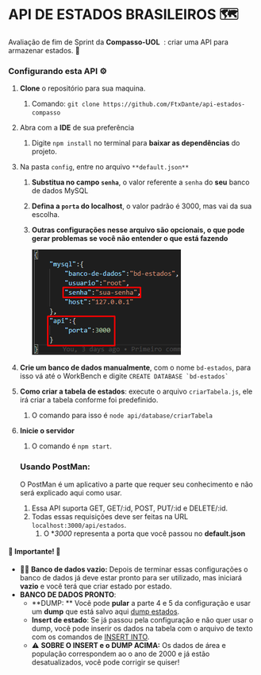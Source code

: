 # API DE ESTADOS BRASILEIROS :world_map:
Avaliação de fim de Sprint da **Compasso-UOL** ​​ : criar uma API para armazenar estados. :confetti_ball:

### Configurando esta API :gear:

1. **Clone** o repositório para sua maquina.

   1. Comando: `git clone https://github.com/FtxDante/api-estados-compasso`

2. Abra com a **IDE** de sua preferência

   1. Digite ``npm install`` no terminal para **baixar as dependências** do projeto.

3. Na pasta `config`, entre no arquivo `**default.json**` 

   1. **Substitua no campo `senha`**, o valor referente a `senha` do **seu** banco de dados MySQL

   2. **Defina a `porta` do localhost**, o valor padrão é 3000, mas vai da sua escolha.

   3. **Outras configurações nesse arquivo são opcionais, o que pode gerar problemas se você não entender o que está fazendo**

      ![image-20210918112023850](https://github.com/FtxDante/api-estados-compasso/blob/master/imagens-para-repositorio/Screenshot_1.png)

4. **Crie um banco de dados manualmente**, com o nome `bd-estados`, para isso vá até o WorkBench e digite  `` CREATE DATABASE `bd-estados` ``

5. **Como criar a tabela de estados**: execute o arquivo `criarTabela.js`, ele irá criar a tabela conforme foi predefinido.
   1. O comando para isso é `node api/database/criarTabela`
6. **Inicie o servidor** 
   1. O comando é `npm start`.

   ### Usando PostMan:

   O PostMan é um aplicativo a parte que requer seu conhecimento e não será explicado aqui como usar.

   1. Essa API suporta GET, GET/:id, POST, PUT/:id e DELETE/:id.
   2. Todas essas requisições deve ser feitas na URL `localhost:3000/api/estados`.
      1. O **3000* representa a porta que você passou no **default.json**

#### :rotating_light: Importante! :rotating_light:

* 🕵️‍♀️ **Banco de dados vazio:** Depois de terminar essas configurações o banco de dados já deve estar pronto para ser utilizado, mas iniciará **vazio** e você terá que criar estado por estado.
* **BANCO DE DADOS PRONTO**:
  * **DUMP: ** Você pode **pular** a parte 4 e 5 da configuração e usar um **dump** que está salvo aqui [dump estados](https://github.com/FtxDante/estados-com-populacao-e-area/blob/main/bd-estados_estados.sql).
  * **Insert de estado**: Se já passou pela configuração e não quer usar o dump, você pode inserir os dados na tabela com o arquivo de texto com os comandos de [INSERT INTO](https://github.com/FtxDante/estados-com-populacao-e-area/blob/main/insert-estados.txt).
  * ⚠️ **SOBRE O INSERT e o DUMP ACIMA:** Os dados de área e população correspondem ao o ano de 2000 e já estão desatualizados, você pode corrigir se quiser!
